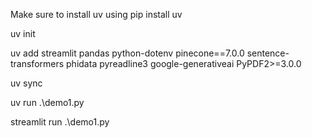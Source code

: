 

Make sure to install uv using pip install uv

uv init  

uv add streamlit pandas python-dotenv pinecone==7.0.0 sentence-transformers phidata pyreadline3 google-generativeai PyPDF2>=3.0.0

uv sync 

uv run .\demo1.py  

streamlit run .\demo1.py 